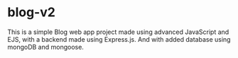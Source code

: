 # blog-v2
This is a simple Blog web app project made using advanced JavaScript and EJS, with a backend made using Express.js. And with added database using mongoDB and mongoose.

